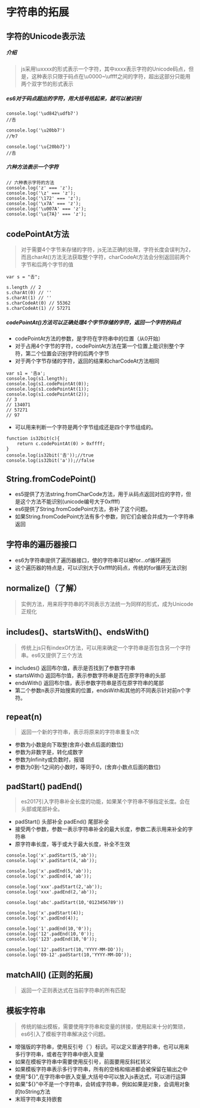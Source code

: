 # 字符串的拓展

## 字符的Unicode表示法

##### 介绍

> js采用\uxxxx的形式表示一个字符，其中xxxx表示字符的Unicode码点，但是，这种表示只限于码点在\u0000~\uffff之间的字符，超出这部分只能用两个双字节的形式表示

##### es6对于码点超出的字符，用大括号括起来，就可以被识别

```
console.log('\ud842\udfb7')
//𠮷

console.log('\u20bb7')
//₻7

console.log('\u{20bb7}')
//𠮷
```

##### 六种方法表示一个字符

```
// 六种表示字符的方法
console.log('z' === 'z');
console.log('\z' === 'z');
console.log('\172' === 'z');
console.log('\x7A' === 'z');
console.log('\u007A' === 'z');
console.log('\u{7A}' === 'z');
```

## codePointAt方法

> 对于需要4个字节来存储的字符，js无法正确的处理，字符长度会误判为2，而且charAt()方法无法获取整个字符，charCodeAt方法会分别返回前两个字节和后两个字节的值
```
var s = "𠮷";

s.length // 2
s.charAt(0) // ''
s.charAt(1) // ''
s.charCodeAt(0) // 55362
s.charCodeAt(1) // 57271
```

##### codePointAt()方法可以正确处理4个字节存储的字符，返回一个字符的码点

+ codePointAt方法的参数，是字符在字符串中的位置（从0开始）
+ 对于占用4个字节的字符，codePointAt方法在第一个位置上能识别整个字符，第二个位置会识别字符的后两个字节
+ 对于两个字节存储的字符，返回的结果和charCodeAt方法相同
```
var s1 = '𠮷a';
console.log(s1.length);
console.log(s1.codePointAt(0));
console.log(s1.codePointAt(1));
console.log(s1.codePointAt(2));
// 3
// 134071
// 57271
// 97
```
+ 可以用来判断一个字符是两个字节组成还是四个字节组成的。
```
function is32bit(c){
    return c.codePointAt(0) > 0xffff;
}
console.log(is32bit('𠮷'));//true
console.log(is32bit('a'));//false
```

## String.fromCodePoint()

+ es5提供了方法string.fromCharCode方法，用于从码点返回对应的字符，但是这个方法不能识别(unicode编号大于0xffff)
+ es6提供了String.fromCodePoint方法，弥补了这个问题。
+ 如果String.fromCodePoint方法有多个参数，则它们会被合并成为一个字符串返回

## 字符串的遍历器接口
+ es6为字符串提供了遍历器接口，使的字符串可以被for...of循环遍历
+ 这个遍历器的特点是，可以识别大于0xffff的码点，传统的for循环无法识别

## normalize()（了解）

> 实例方法，用来将字符串的不同表示方法统一为同样的形式，成为Unicode正规化

## includes()、startsWith()、endsWith()

> 传统上js只有indexOf方法，可以用来确定一个字符串是否包含另一个字符串。es6又提供了三个方法

+ includes() 返回布尔值，表示是否找到了参数字符串
+ startsWith() 返回布尔值，表示参数字符串是否在原字符串的头部
+ endsWith() 返回布尔值，表示参数字符串是否在原字符串的尾部
+ 第二个参数n表示开始搜索的位置，endsWith和其他的不同表示针对前n个字符。

## repeat(n)
> 返回一个新的字符串，表示将原来的字符串重复n次

+ 参数为小数是向下取整(舍弃小数点后面的数位)
+ 参数为非数字是，转化成数字
+ 参数为Infinity或负数时，报错
+ 参数为0到-1之间的小数时，等同于0，(舍弃小数点后面的数位)

## padStart() padEnd()

> es2017引入字符串补全长度的功能，如果某个字符串不够指定长度。会在头部或尾部补全。
+ padStart() 头部补全 padEnd() 尾部补全
+ 接受两个参数，参数一表示字符串补全的最大长度，参数二表示用来补全的字符串
+ 原字符串长度，等于或大于最大长度，补全不生效
```
console.log('x'.padStart(5,'ab'));
console.log('x'.padStart(4,'ab'));

console.log('x'.padEnd(5,'ab'));
console.log('x'.padEnd(4,'ab'));

console.log('xxx'.padStart(2,'ab'));
console.log('xxx'.padEnd(2,'ab'));

console.log('abc'.padStart(10,'0123456789'))

console.log('x'.padStart(4));
console.log('x'.padEnd(4));

console.log('1'.padEnd(10,'0'));
console.log('12'.padEnd(10,'0'));
console.log('123'.padEnd(10,'0'));

console.log('12'.padStart(10,'YYYY-MM-DD'));
console.log('09-12'.padStart(10,'YYYY-MM-DD'));
```

## matchAll() (正则的拓展)
> 返回一个正则表达式在当前字符串的所有匹配

## 模板字符串
> 传统的输出模板，需要使用字符串和变量的拼接，使用起来十分的繁琐，es6引入了模板字符串解决这个问题。

+ 增强版的字符串，使用反引号（`）标识。可以定义普通字符串，也可以用来多行字符串，或者在字符串中嵌入变量
+ 如果在模板字符串中需要使用反引号，前面要用反斜杠转义
+ 如果模板字符串表示多行字符串，所有的空格和缩进都会被保留在输出之中
+ 使用"${}",在字符串中嵌入变量,大括号中可以放入js表达式，可以进行运算
+ 如果"${}"中不是一个字符串，会转成字符串，例如如果是对象，会调用对象的toString方法
+ 末班字符串支持嵌套
